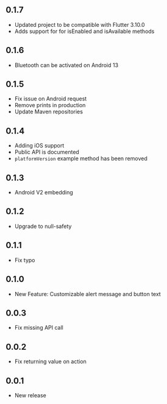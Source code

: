 ## 0.1.7
* Updated project to be compatible with Flutter 3.10.0
* Adds support for for isEnabled and isAvailable methods

## 0.1.6
* Bluetooth can be activated on Android 13

## 0.1.5
* Fix issue on Android request
* Remove prints in production
* Update Maven repositories

## 0.1.4
* Adding iOS support
* Public API is documented
* `platformVersion` example method has been removed

## 0.1.3
* Android V2 embedding

## 0.1.2
* Upgrade to null-safety

## 0.1.1
* Fix typo

## 0.1.0
* New Feature: Customizable alert message and button text

## 0.0.3
* Fix missing API call

## 0.0.2
* Fix returning value on action

## 0.0.1
* New release
